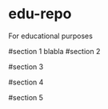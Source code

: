 # edu-repo
For educational purposes

#section 1
blabla
#section 2

#section 3

#section 4

#section 5